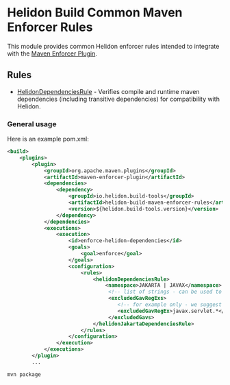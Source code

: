 # Helidon Build Common Maven Enforcer Rules

This module provides common Helidon enforcer rules intended to integrate with the [Maven Enforcer Plugin](https://maven.apache.org/enforcer/maven-enforcer-plugin/).

## Rules
* [HelidonDependenciesRule](src/main/java/io/helidon/build/maven/enforcer/rules/HelidonDependenciesRule.java) - Verifies compile and runtime maven dependencies (including transitive dependencies) for compatibility with Helidon.

### General usage

Here is an example pom.xml:

```xml
<build>
    <plugins>
        <plugin>
            <groupId>org.apache.maven.plugins</groupId>
            <artifactId>maven-enforcer-plugin</artifactId>
            <dependencies>
                <dependency>
                    <groupId>io.helidon.build-tools</groupId>
                    <artifactId>helidon-build-maven-enforcer-rules</artifactId>
                    <version>${helidon.build-tools.version}</version>
                </dependency>
            </dependencies>
            <executions>
                <execution>
                    <id>enforce-helidon-dependencies</id>
                    <goals>
                        <goal>enforce</goal>
                    </goals>
                    <configuration>
                        <rules>
                            <helidonDependenciesRule>
                                <namespace>JAKARTA | JAVAX</namespace>
                                 <!-- list of strings - can be used to exclude a package / group name from validation -->
                                 <excludedGavRegExs>
                                    <!-- for example only - we suggest not including this exclusion in your usage -->
                                    <excludedGavRegEx>javax.servlet.*</excludedGavRegEx>
                                 </excludedGavs>
                            </helidonJakartaDependenciesRule>
                        </rules>
                    </configuration>
                </execution>
            </executions>
        </plugin>
        ...
```

```bash
mvn package
```
